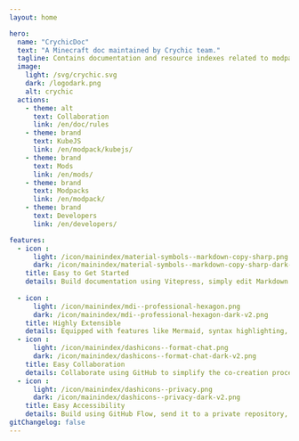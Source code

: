 ```yaml
---
layout: home

hero:
  name: "CrychicDoc"
  text: "A Minecraft doc maintained by Crychic team."
  tagline: Contains documentation and resource indexes related to modpacks and Minecraft development.
  image: 
    light: /svg/crychic.svg
    dark: /logodark.png
    alt: crychic
  actions:
    - theme: alt
      text: Collaboration
      link: /en/doc/rules
    - theme: brand
      text: KubeJS
      link: /en/modpack/kubejs/
    - theme: brand
      text: Mods
      link: /en/mods/
    - theme: brand
      text: Modpacks
      link: /en/modpack/
    - theme: brand
      text: Developers
      link: /en/developers/

features:
  - icon : 
      light: /icon/mainindex/material-symbols--markdown-copy-sharp.png
      dark: /icon/mainindex/material-symbols--markdown-copy-sharp-dark-v2.png
    title: Easy to Get Started
    details: Build documentation using Vitepress, simply edit Markdown files to write content.
  
  - icon : 
      light: /icon/mainindex/mdi--professional-hexagon.png
      dark: /icon/mainindex/mdi--professional-hexagon-dark-v2.png
    title: Highly Extensible
    details: Equipped with features like Mermaid, syntax highlighting, and type variable display. It also includes various components from Vuetify to enhance the readability and professionalism of shared content.
  - icon : 
      light: /icon/mainindex/dashicons--format-chat.png
      dark: /icon/mainindex/dashicons--format-chat-dark-v2.png
    title: Easy Collaboration
    details: Collaborate using GitHub to simplify the co-creation process and ensure the security of source code.
  - icon : 
      light: /icon/mainindex/dashicons--privacy.png
      dark: /icon/mainindex/dashicons--privacy-dark-v2.png
    title: Easy Accessibility
    details: Build using GitHub Flow, send it to a private repository, and then transfer it to a physical server. This optimizes the access speed for users in China while ensuring the stability of the website for all users by using Cloudflare CDN.
gitChangelog: false
---
```


<commitsCounter
  username="CrychicTeam"
  repoName="CrychicDoc"
  :daysToFetch="60"
/>